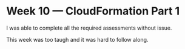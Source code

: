 # Week 10 — CloudFormation Part 1

I was able to complete all the required assessments without issue.

This week was too taugh and it was hard to follow along.

